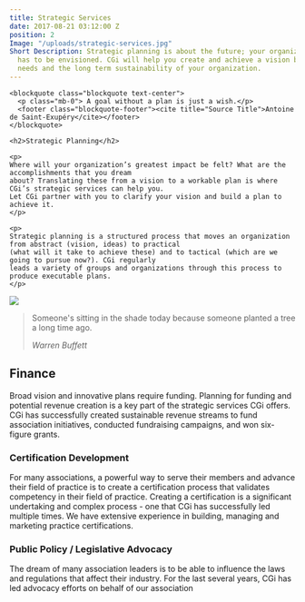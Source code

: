 ```yaml
---
title: Strategic Services
date: 2017-08-21 03:12:00 Z
position: 2
Image: "/uploads/strategic-services.jpg"
Short Description: Strategic planning is about the future; your organization's impact
  has to be envisioned. CGi will help you create and achieve a vision based on your
  needs and the long term sustainability of your organization.
---
```


<div class="row mb-5 pb-4">

  <div class="col-md-6">

    <blockquote class="blockquote text-center">
      <p class="mb-0"> A goal without a plan is just a wish.</p>
      <footer class="blockquote-footer"><cite title="Source Title">Antoine de Saint-Exupéry</cite></footer>
    </blockquote>

    <h2>Strategic Planning</h2>

    <p>
    Where will your organization’s greatest impact be felt? What are the accomplishments that you dream
    about? Translating these from a vision to a workable plan is where CGi’s strategic services can help you.
    Let CGi partner with you to clarify your vision and build a plan to achieve it.
    </p>

    <p>
    Strategic planning is a structured process that moves an organization from abstract (vision, ideas) to practical
    (what will it take to achieve these) and to tactical (which are we going to pursue now?). CGi regularly
    leads a variety of groups and organizations through this process to produce executable plans.
    </p>

  </div>

  <div class="col-md-6">
    <img src="/uploads/strategy-2.jpg">
  </div>

</div>

<div class="row mb-5 pb-4">

  <div class="col-md-6 d-flex">
    <blockquote class="blockquote row d-flex w-100 p-2 align-items-center text-center  border border-secondary">
      <p class="mb-0">Someone's sitting in the shade today because someone planted a tree a long time ago.</p>
      <footer class="blockquote-footer w-100"><cite title="Source Title">Warren Buffett</cite></footer>
    </blockquote>
  </div>

  <div class="col-md-6">
    <h2>Finance</h2>
    <p>
    Broad vision and innovative plans require funding. Planning for funding and potential revenue
    creation is a key part of the strategic services CGi offers. CGi has successfully created sustainable revenue streams to fund association initiatives, conducted fundraising campaigns, and won six-figure grants.
    </p>
  </div>

</div>

### Certification Development
For many associations, a powerful way to serve their members and advance their field of practice is to
create a certification process that validates competency in their field of practice. Creating a certification
is a significant undertaking and complex process - one that CGi has successfully led multiple times. We have extensive experience in building, managing and marketing practice certifications.

<!--[Quote from NBCM]-->

### Public Policy / Legislative Advocacy

The dream of many association leaders is to be able to influence the laws and regulations that affect their
industry. For the last several years, CGi has led advocacy efforts on behalf of our association
